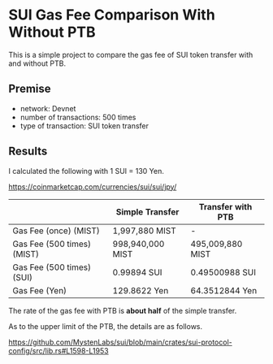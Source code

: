 # SUI Gas Fee Comparison With Without PTB

This is a simple project to compare the gas fee of SUI token transfer with and without PTB.

## Premise

- network: Devnet
- number of transactions: 500 times
- type of transaction: SUI token transfer

## Results

I calculated the following with 1 SUI = 130 Yen.

https://coinmarketcap.com/currencies/sui/sui/jpy/

| |Simple Transfer | Transfer with PTB |
| --- | --- | --- |
| Gas Fee (once) (MIST) | 1,997,880 MIST | - |
| Gas Fee (500 times) (MIST) | 998,940,000 MIST | 495,009,880 MIST |
| Gas Fee (500 times) (SUI) | 0.99894 SUI | 0.49500988 SUI |
| Gas Fee (Yen) | 129.8622 Yen | 64.3512844 Yen |

The rate of the gas fee with PTB is **about half** of the simple transfer.

As to the upper limit of the PTB, the details are as follows.

https://github.com/MystenLabs/sui/blob/main/crates/sui-protocol-config/src/lib.rs#L1598-L1953

